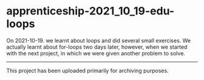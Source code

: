 # apprenticeship-2021_10_19-edu-loops

On 2021-10-19. we learnt about loops and did several small exercises. We actually learnt about for-loops two days later, however, when we started with the next project, in which we were given another problem to solve.

---

This project has been uploaded primarily for archiving purposes.
